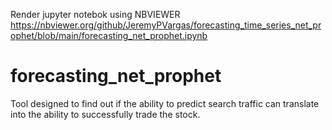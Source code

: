 Render jupyter notebok using NBVIEWER
https://nbviewer.org/github/JeremyPVargas/forecasting_time_series_net_prophet/blob/main/forecasting_net_prophet.ipynb

# forecasting_net_prophet
Tool designed to find out if the ability to predict search traffic can translate into the ability to successfully trade the stock.
